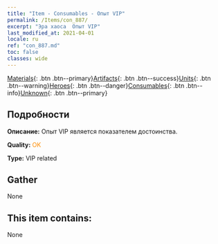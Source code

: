 ```yaml
---
title: "Item - Consumables - Опыт VIP"
permalink: /Items/con_887/
excerpt: "Эра хаоса  Опыт VIP"
last_modified_at: 2021-04-01
locale: ru
ref: "con_887.md"
toc: false
classes: wide
---
```

 [Materials](/ru/Items/){: .btn .btn--primary}[Artifacts](/ru/Items/Artifacts/){: .btn .btn--success}[Units](/ru/Items/Units/){: .btn .btn--warning}[Heroes](/ru/Items/Heroes/){: .btn .btn--danger}[Consumables](/ru/Items/Consumables/){: .btn .btn--info}[Unknown](/ru/Items/Unknown/){: .btn .btn--primary}

## Подробности
 **Описание:** Опыт VIP является показателем достоинства.

 **Quality:** <span style="color: #FF8C00">OK</span>

 **Type:** VIP related

## Gather

  None

## This item contains:

  None

